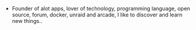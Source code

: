 - Founder of alot apps, lover of technology, programming language, open source, forum, docker, unraid and arcade, I like to discover and learn new things..
  <br>
















































































































































































































































































































































































































































































































































































































































































































































































































